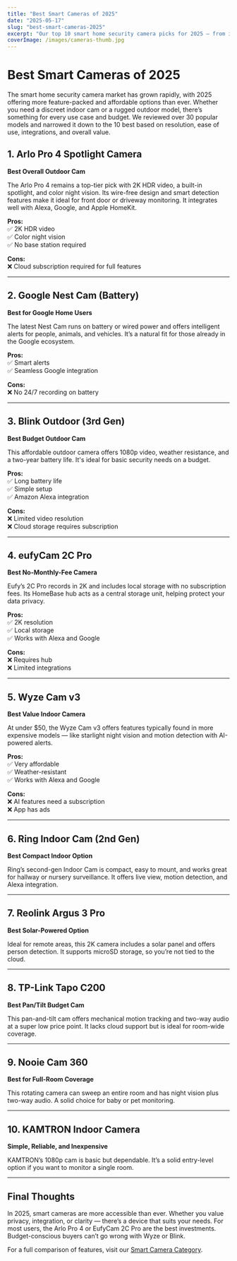 ```yaml
---
title: "Best Smart Cameras of 2025"
date: "2025-05-17"
slug: "best-smart-cameras-2025"
excerpt: "Our top 10 smart home security camera picks for 2025 — from indoor budget cams to outdoor solar-powered models with Alexa, Google, and Apple HomeKit support."
coverImage: /images/cameras-thumb.jpg
---
```


# Best Smart Cameras of 2025

The smart home security camera market has grown rapidly, with 2025 offering more feature-packed and affordable options than ever. Whether you need a discreet indoor cam or a rugged outdoor model, there’s something for every use case and budget. We reviewed over 30 popular models and narrowed it down to the 10 best based on resolution, ease of use, integrations, and overall value.

## 1. Arlo Pro 4 Spotlight Camera

**Best Overall Outdoor Cam**

The Arlo Pro 4 remains a top-tier pick with 2K HDR video, a built-in spotlight, and color night vision. Its wire-free design and smart detection features make it ideal for front door or driveway monitoring. It integrates well with Alexa, Google, and Apple HomeKit.

**Pros:**  
✅ 2K HDR video  
✅ Color night vision  
✅ No base station required  

**Cons:**  
❌ Cloud subscription required for full features

---

## 2. Google Nest Cam (Battery)

**Best for Google Home Users**

The latest Nest Cam runs on battery or wired power and offers intelligent alerts for people, animals, and vehicles. It’s a natural fit for those already in the Google ecosystem.

**Pros:**  
✅ Smart alerts  
✅ Seamless Google integration  

**Cons:**  
❌ No 24/7 recording on battery

---

## 3. Blink Outdoor (3rd Gen)

**Best Budget Outdoor Cam**

This affordable outdoor camera offers 1080p video, weather resistance, and a two-year battery life. It's ideal for basic security needs on a budget.

**Pros:**  
✅ Long battery life  
✅ Simple setup  
✅ Amazon Alexa integration  

**Cons:**  
❌ Limited video resolution  
❌ Cloud storage requires subscription

---

## 4. eufyCam 2C Pro

**Best No-Monthly-Fee Camera**

Eufy’s 2C Pro records in 2K and includes local storage with no subscription fees. Its HomeBase hub acts as a central storage unit, helping protect your data privacy.

**Pros:**  
✅ 2K resolution  
✅ Local storage  
✅ Works with Alexa and Google  

**Cons:**  
❌ Requires hub  
❌ Limited integrations

---

## 5. Wyze Cam v3

**Best Value Indoor Camera**

At under $50, the Wyze Cam v3 offers features typically found in more expensive models — like starlight night vision and motion detection with AI-powered alerts.

**Pros:**  
✅ Very affordable  
✅ Weather-resistant  
✅ Works with Alexa and Google  

**Cons:**  
❌ AI features need a subscription  
❌ App has ads

---

## 6. Ring Indoor Cam (2nd Gen)

**Best Compact Indoor Option**

Ring’s second-gen Indoor Cam is compact, easy to mount, and works great for hallway or nursery surveillance. It offers live view, motion detection, and Alexa integration.

---

## 7. Reolink Argus 3 Pro

**Best Solar-Powered Option**

Ideal for remote areas, this 2K camera includes a solar panel and offers person detection. It supports microSD storage, so you’re not tied to the cloud.

---

## 8. TP-Link Tapo C200

**Best Pan/Tilt Budget Cam**

This pan-and-tilt cam offers mechanical motion tracking and two-way audio at a super low price point. It lacks cloud support but is ideal for room-wide coverage.

---

## 9. Nooie Cam 360

**Best for Full-Room Coverage**

This rotating camera can sweep an entire room and has night vision plus two-way audio. A solid choice for baby or pet monitoring.

---

## 10. KAMTRON Indoor Camera

**Simple, Reliable, and Inexpensive**

KAMTRON’s 1080p cam is basic but dependable. It’s a solid entry-level option if you want to monitor a single room.

---

## Final Thoughts

In 2025, smart cameras are more accessible than ever. Whether you value privacy, integration, or clarity — there’s a device that suits your needs. For most users, the Arlo Pro 4 or EufyCam 2C Pro are the best investments. Budget-conscious buyers can’t go wrong with Wyze or Blink.

For a full comparison of features, visit our [Smart Camera Category](/categories/cameras).